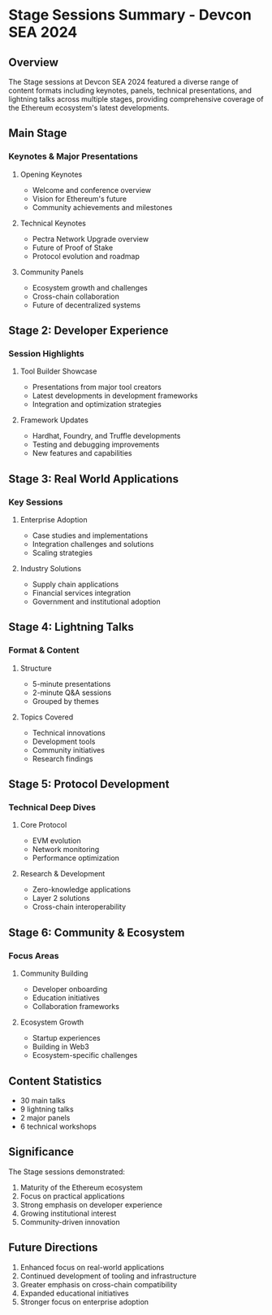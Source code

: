 # Stage Sessions Summary - Devcon SEA 2024

## Overview
The Stage sessions at Devcon SEA 2024 featured a diverse range of content formats including keynotes, panels, technical presentations, and lightning talks across multiple stages, providing comprehensive coverage of the Ethereum ecosystem's latest developments.

## Main Stage

### Keynotes & Major Presentations
1. Opening Keynotes
   - Welcome and conference overview
   - Vision for Ethereum's future
   - Community achievements and milestones

2. Technical Keynotes
   - Pectra Network Upgrade overview
   - Future of Proof of Stake
   - Protocol evolution and roadmap

3. Community Panels
   - Ecosystem growth and challenges
   - Cross-chain collaboration
   - Future of decentralized systems

## Stage 2: Developer Experience

### Session Highlights
1. Tool Builder Showcase
   - Presentations from major tool creators
   - Latest developments in development frameworks
   - Integration and optimization strategies

2. Framework Updates
   - Hardhat, Foundry, and Truffle developments
   - Testing and debugging improvements
   - New features and capabilities

## Stage 3: Real World Applications

### Key Sessions
1. Enterprise Adoption
   - Case studies and implementations
   - Integration challenges and solutions
   - Scaling strategies

2. Industry Solutions
   - Supply chain applications
   - Financial services integration
   - Government and institutional adoption

## Stage 4: Lightning Talks

### Format & Content
1. Structure
   - 5-minute presentations
   - 2-minute Q&A sessions
   - Grouped by themes

2. Topics Covered
   - Technical innovations
   - Development tools
   - Community initiatives
   - Research findings

## Stage 5: Protocol Development

### Technical Deep Dives
1. Core Protocol
   - EVM evolution
   - Network monitoring
   - Performance optimization

2. Research & Development
   - Zero-knowledge applications
   - Layer 2 solutions
   - Cross-chain interoperability

## Stage 6: Community & Ecosystem

### Focus Areas
1. Community Building
   - Developer onboarding
   - Education initiatives
   - Collaboration frameworks

2. Ecosystem Growth
   - Startup experiences
   - Building in Web3
   - Ecosystem-specific challenges

## Content Statistics
- 30 main talks
- 9 lightning talks
- 2 major panels
- 6 technical workshops

## Significance
The Stage sessions demonstrated:
1. Maturity of the Ethereum ecosystem
2. Focus on practical applications
3. Strong emphasis on developer experience
4. Growing institutional interest
5. Community-driven innovation

## Future Directions
1. Enhanced focus on real-world applications
2. Continued development of tooling and infrastructure
3. Greater emphasis on cross-chain compatibility
4. Expanded educational initiatives
5. Stronger focus on enterprise adoption 